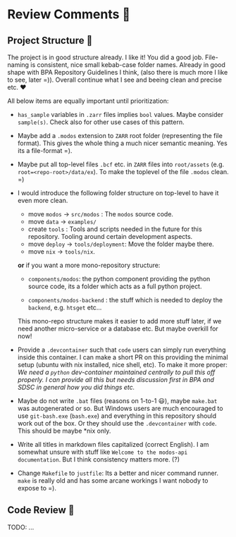 # Review Comments 💁

## Project Structure 🚀

The project is in good structure already. I like it!
You did a good job. File-naming is consistent, nice small kebab-case folder names. Already in good shape with BPA Repository Guidelines I think, (also there is much more I like to see, later =)). Overall continue what I see and beeing clean and precise etc. ❤️

All below items are equally important until prioritization:

- `has_sample` variables in `.zarr` files implies `bool` values. Maybe consider
  `sample(s)`. Check also for other use cases of this pattern.

- Maybe add a `.modos` extension to `ZARR` root folder (representing the file
  format). This gives the whole thing a much nicer semantic meaning. Yes its a file-format =).

- Maybe put all top-level files `.bcf` etc. in `ZARR` files into `root/assets` (e.g. `root=<repo-root>/data/ex`). To make the toplevel of the file `.modos` clean. =)

- I would introduce the following folder structure on top-level
  to have it even more clean.

  - move `modos` -> `src/modos` : The `modos` source code.
  - move `data` -> `examples/`
  - create `tools` : Tools and scripts needed in the future for this repository. Tooling around certain development aspects.
  - move `deploy` -> `tools/deployment`: Move the folder maybe there.
  - move `nix` -> `tools/nix`.

  **or** if you want a more mono-repository structure:

  - `components/modos`: the python component providing the python source code, its a folder which acts as a full python project.

  - `components/modos-backend` : the stuff which is needed to deploy the `backend`, e.g. `htsget` etc...

  This mono-repo structure makes it easier to add more stuff later, if we need another micro-service or a database etc.
  But maybe overkill for now!

- Provide a `.devcontainer` such that `code` users can simply run everything inside this container. I can make a short PR on this providing the minimal setup (ubuntu with nix installed, nice shell, etc). To make it more proper:
  _We need a `python` dev-container maintained centrally to pull this off properly. I can provide all this but needs discussion first in BPA and SDSC in general how you did things etc._

- Maybe do not write `.bat` files (reasons on 1-to-1 😃), maybe `make.bat` was autogenerated or so. But Windows users are much encouraged to use `git-bash.exe` (`bash.exe`) and everything in this repository should work out of the box. Or they should use the `.devcontainer` with `code`. This should be maybe \*nix only.

- Write all titles in markdown files capitalized (correct English). I am somewhat unsure with stuff like `Welcome to the modos-api documentation`.
  But I think consistency matters more. (?)

- Change `Makefile` to `justfile`: Its a better and nicer command runner. `make` is really old and has some arcane workings I want nobody to expose to =).

## Code Review 🐊

TODO: ...
